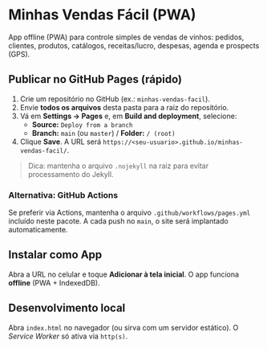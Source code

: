 # Minhas Vendas Fácil (PWA)

App offline (PWA) para controle simples de vendas de vinhos: pedidos, clientes, produtos, catálogos, receitas/lucro, despesas, agenda e prospects (GPS).

## Publicar no GitHub Pages (rápido)

1. Crie um repositório no GitHub (ex.: `minhas-vendas-facil`).
2. Envie **todos os arquivos** desta pasta para a raiz do repositório.
3. Vá em **Settings → Pages** e, em **Build and deployment**, selecione:
   - **Source:** `Deploy from a branch`
   - **Branch:** `main` (ou `master`) / **Folder:** `/ (root)`
4. Clique **Save**. A URL será `https://<seu-usuario>.github.io/minhas-vendas-facil/`.

> Dica: mantenha o arquivo `.nojekyll` na raiz para evitar processamento do Jekyll.

### Alternativa: GitHub Actions
Se preferir via Actions, mantenha o arquivo `.github/workflows/pages.yml` incluído neste pacote.
A cada push no `main`, o site será implantado automaticamente.

## Instalar como App
Abra a URL no celular e toque **Adicionar à tela inicial**. O app funciona **offline** (PWA + IndexedDB).

## Desenvolvimento local
Abra `index.html` no navegador (ou sirva com um servidor estático). O *Service Worker* só ativa via `http(s)`.
